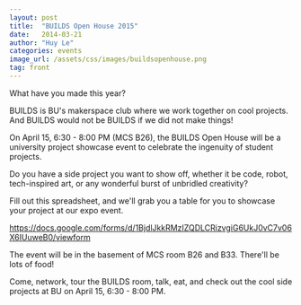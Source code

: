 ```yaml
---
layout: post
title:  "BUILDS Open House 2015"
date:   2014-03-21
author: "Huy Le"
categories: events
image_url: /assets/css/images/buildsopenhouse.png
tag: front
---
```


What have you made this year?

BUILDS is BU's makerspace club where we work together on cool projects. And BUILDS would not be BUILDS if we did not make things! 

On April 15, 6:30 - 8:00 PM (MCS B26), the BUILDS Open House will be a university project showcase event to celebrate the ingenuity of student projects.

Do you have a side project you want to show off, whether it be code, robot, tech-inspired art, or any wonderful burst of unbridled creativity?

<!-- more -->

Fill out this spreadsheet, and we'll grab you a table for you to showcase your project at our expo event.

https://docs.google.com/forms/d/1BjdlJkkRMzIZQDLCRizvgiG6UkJ0vC7v06X6IUuweB0/viewform

The event will be in the basement of MCS room B26 and B33. There'll be lots of food!

Come, network, tour the BUILDS room, talk, eat, and check out the cool side projects at BU on April 15, 6:30 - 8:00 PM.